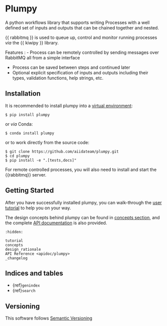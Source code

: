 # Plumpy

A python workflows library that supports writing Processes with a well defined set of inputs and outputs that can be chained together and nested.

{{ rabbitmq }} is used to queue up, control and monitor running processes *via* the {{ kiwipy }} library.

Features
:  - Process can be remotely controlled by sending messages over RabbitMQ all from a simple interface
   - Process can be saved between steps and continued later
   - Optional explicit specification of inputs and outputs including their types, validation functions, help strings, etc.

## Installation

It is recommended to install plumpy into a [virtual environment](https://virtualenv.pypa.io):

```console
$ pip install plumpy
```

or *via* Conda:

```console
$ conda install plumpy
```

or to work directly from the source code:

```console
$ git clone https://github.com/aiidateam/plumpy.git
$ cd plumpy
$ pip install -e ".[tests,docs]"
```

For remote controlled processes, you will also need to install and start the {{rabbitmq}} server.

## Getting Started

After you have successfully installed plumpy, you can walk-through the [user tutorial](./tutorial.ipynb) to help you on your way.

The design concepts behind plumpy can be found in [concepts section](./concepts.md), and the complete [API documentation](apidoc/plumpy.rst) is also provided.

```{toctree}
:hidden:

tutorial
concepts
design_rationale
API Reference <apidoc/plumpy>
_changelog
```

## Indices and tables

- {ref}`genindex`
- {ref}`search`

## Versioning

This software follows [Semantic Versioning](http://semver.org/)
